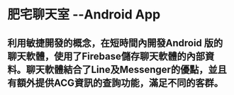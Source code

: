 # 肥宅聊天室 --Android App
## 利用敏捷開發的概念，在短時間內開發Android 版的聊天軟體，使用了Firebase儲存聊天軟體的內部資料。聊天軟體結合了Line及Messenger的優點，並且有額外提供ACG資訊的查詢功能，滿足不同的客群。
